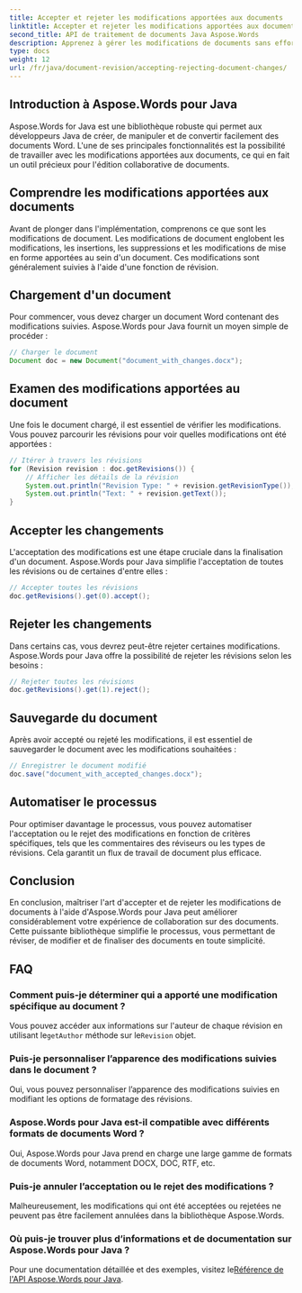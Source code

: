 ```yaml
---
title: Accepter et rejeter les modifications apportées aux documents
linktitle: Accepter et rejeter les modifications apportées aux documents
second_title: API de traitement de documents Java Aspose.Words
description: Apprenez à gérer les modifications de documents sans effort avec Aspose.Words pour Java. Acceptez et rejetez les révisions en toute transparence.
type: docs
weight: 12
url: /fr/java/document-revision/accepting-rejecting-document-changes/
---
```


## Introduction à Aspose.Words pour Java

Aspose.Words for Java est une bibliothèque robuste qui permet aux développeurs Java de créer, de manipuler et de convertir facilement des documents Word. L'une de ses principales fonctionnalités est la possibilité de travailler avec les modifications apportées aux documents, ce qui en fait un outil précieux pour l'édition collaborative de documents.

## Comprendre les modifications apportées aux documents

Avant de plonger dans l'implémentation, comprenons ce que sont les modifications de document. Les modifications de document englobent les modifications, les insertions, les suppressions et les modifications de mise en forme apportées au sein d'un document. Ces modifications sont généralement suivies à l'aide d'une fonction de révision.

## Chargement d'un document

Pour commencer, vous devez charger un document Word contenant des modifications suivies. Aspose.Words pour Java fournit un moyen simple de procéder :

```java
// Charger le document
Document doc = new Document("document_with_changes.docx");
```

## Examen des modifications apportées au document

Une fois le document chargé, il est essentiel de vérifier les modifications. Vous pouvez parcourir les révisions pour voir quelles modifications ont été apportées :

```java
// Itérer à travers les révisions
for (Revision revision : doc.getRevisions()) {
    // Afficher les détails de la révision
    System.out.println("Revision Type: " + revision.getRevisionType());
    System.out.println("Text: " + revision.getText());
}
```

## Accepter les changements

L'acceptation des modifications est une étape cruciale dans la finalisation d'un document. Aspose.Words pour Java simplifie l'acceptation de toutes les révisions ou de certaines d'entre elles :

```java
// Accepter toutes les révisions
doc.getRevisions().get(0).accept();
```

## Rejeter les changements

Dans certains cas, vous devrez peut-être rejeter certaines modifications. Aspose.Words pour Java offre la possibilité de rejeter les révisions selon les besoins :

```java
// Rejeter toutes les révisions
doc.getRevisions().get(1).reject();
```

## Sauvegarde du document

Après avoir accepté ou rejeté les modifications, il est essentiel de sauvegarder le document avec les modifications souhaitées :

```java
// Enregistrer le document modifié
doc.save("document_with_accepted_changes.docx");
```

## Automatiser le processus

Pour optimiser davantage le processus, vous pouvez automatiser l'acceptation ou le rejet des modifications en fonction de critères spécifiques, tels que les commentaires des réviseurs ou les types de révisions. Cela garantit un flux de travail de document plus efficace.

## Conclusion

En conclusion, maîtriser l'art d'accepter et de rejeter les modifications de documents à l'aide d'Aspose.Words pour Java peut améliorer considérablement votre expérience de collaboration sur des documents. Cette puissante bibliothèque simplifie le processus, vous permettant de réviser, de modifier et de finaliser des documents en toute simplicité.

## FAQ

### Comment puis-je déterminer qui a apporté une modification spécifique au document ?

 Vous pouvez accéder aux informations sur l'auteur de chaque révision en utilisant le`getAuthor` méthode sur le`Revision` objet.

### Puis-je personnaliser l’apparence des modifications suivies dans le document ?

Oui, vous pouvez personnaliser l’apparence des modifications suivies en modifiant les options de formatage des révisions.

### Aspose.Words pour Java est-il compatible avec différents formats de documents Word ?

Oui, Aspose.Words pour Java prend en charge une large gamme de formats de documents Word, notamment DOCX, DOC, RTF, etc.

### Puis-je annuler l’acceptation ou le rejet des modifications ?

Malheureusement, les modifications qui ont été acceptées ou rejetées ne peuvent pas être facilement annulées dans la bibliothèque Aspose.Words.

### Où puis-je trouver plus d’informations et de documentation sur Aspose.Words pour Java ?

 Pour une documentation détaillée et des exemples, visitez le[Référence de l'API Aspose.Words pour Java](https://reference.aspose.com/words/java/).